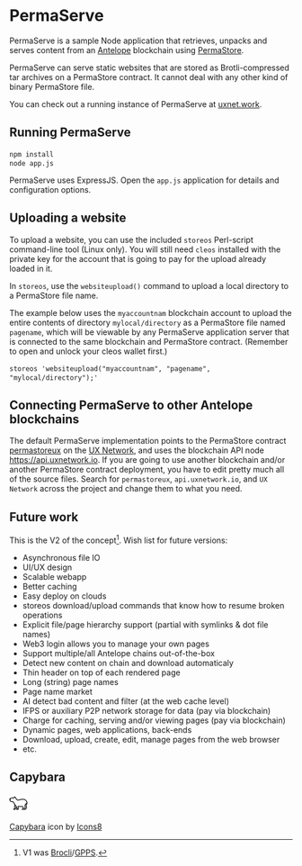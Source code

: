 # PermaServe

PermaServe is a sample Node application that retrieves, unpacks and serves content from an [Antelope](https://antelope.io) blockchain using [PermaStore](https://github.com/fcecin/pstore).

PermaServe can serve static websites that are stored as Brotli-compressed tar archives on a PermaStore contract. It cannot deal with any other kind of binary PermaStore file.

You can check out a running instance of PermaServe at [uxnet.work](https://uxnet.work).

## Running PermaServe

```
npm install
node app.js
```

PermaServe uses ExpressJS. Open the ```app.js``` application for details and configuration options. 

## Uploading a website

To upload a website, you can use the included `storeos` Perl-script command-line tool (Linux only). You will still need `cleos` installed with the private key for the account that is going to pay for the upload already loaded in it.

In `storeos`, use the `websiteupload()` command to upload a local directory to a PermaStore file name.

The example below uses the `myaccountnam` blockchain account to upload the entire contents of directory `mylocal/directory` as a PermaStore file named `pagename`, which will be viewable by any PermaServe application server that is connected to the same blockchain and PermaStore contract. (Remember to open and unlock your cleos wallet first.)

```
storeos 'websiteupload("myaccountnam", "pagename", "mylocal/directory");'
```

## Connecting PermaServe to other Antelope blockchains

The default PermaServe implementation points to the PermaStore contract [permastoreux](https://explorer.uxnetwork.io/account/permastoreux) on the [UX Network](https://uxnetwork.io), and uses the blockchain API node https://api.uxnetwork.io. If you are going to use another blockchain and/or another PermaStore contract deployment, you have to edit pretty much all of the source files. Search for `permastoreux`, `api.uxnetwork.io`, and `UX Network` across the project and change them to what you need.

## Future work

This is the V2 of the concept[^1]. Wish list for future versions:

* Asynchronous file IO
* UI/UX design
* Scalable webapp
* Better caching
* Easy deploy on clouds
* storeos download/upload commands that know how to resume broken operations
* Explicit file/page hierarchy support (partial with symlinks & dot file names)
* Web3 login allows you to manage your own pages
* Support multiple/all Antelope chains out-of-the-box
* Detect new content on chain and download automaticaly
* Thin header on top of each rendered page
* Long (string) page names
* Page name market
* AI detect bad content and filter (at the web cache level)
* IFPS or auxiliary P2P network storage for data (pay via blockchain)
* Charge for caching, serving and/or viewing pages (pay via blockchain)
* Dynamic pages, web applications, back-ends
* Download, upload, create, edit, manage pages from the web browser
* etc.

## Capybara

![Capybara](/favicon.ico "Caybara icon by Icons8.com")

[Capybara](https://icons8.com/icon/uoOWMrUsQgHs/capybara) icon by [Icons8](https://icons8.com)

[^1]: V1 was [Brocli](https://github.com/fcecin/brocli)/[GPPS](https://github.com/fcecin/gpps).
